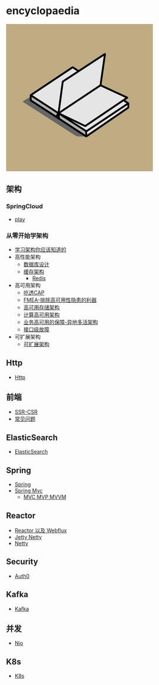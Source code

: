 # encyclopaedia
![百科全书](./logo.gif)
## 架构
### SpringCloud
- [play](https://gitee.com/littlebaby1126/spring-cloud-bucket)
### 从零开始学架构
- [学习架构你应该知道的](./doc/Architecture/从0开始学架构/concept.md)
- 高性能架构
  - [数据库设计](./doc/Architecture/从0开始学架构/高性能架构-数据库设计.md)
  - [缓存架构](./doc/Architecture/从0开始学架构/高性能缓存架构.md)
    - [Redis](./doc/Architecture/从0开始学架构/Redis.md)
- 高可用架构
  - [吃透CAP](./doc/Architecture/从0开始学架构/高可用架构-CAP.md)
  - [FMEA-排除高可用性隐患的利器](./doc/Architecture/从0开始学架构/高可用-FMEA.md)
  - [高可用存储架构](./doc/Architecture/从0开始学架构/高可用存储架构.md)
  - [计算高可用架构](./doc/Architecture/从0开始学架构/计算高可用架构.md)
  - [业务高可用的保障-异地多活架构](./doc/Architecture/从0开始学架构/计算高可用架构.md)
  - [接口级故障](./doc/Architecture/从0开始学架构/接口级故障.md)
- 可扩展架构
  - [可扩展架构](./doc/Architecture/从0开始学架构/可扩展架构.md)

## Http
- [Http](./doc/网络/http.md)  

## 前端
- [SSR-CSR](./doc/前端/SSR-CSR.md)
- [常见问题](./doc/前端/常见问题.md)

## ElasticSearch
- [ElasticSearch](https://github.com/xichuang-chen/elastic-search)

## Spring
- [Spring](./doc/Spring/spring.md)
- [Spring Mvc](./doc/Spring/spring-mvc.md)
  - [MVC MVP MVVM](./doc/Architecture/从0开始学架构/分层架构.md) 

## Reactor
- [Reactor 以及 Webflux](./doc/reactor/Webflux.md)
- [Jetty Netty](./doc/reactor/Jetty-Netty.md)
- [Netty](./doc/reactor/Netty.md)

## Security
- [Auth0](./doc/security/auth0.md)

## Kafka
- [Kafka](./doc/kafka/kafka.md)

## 并发
- [Nio](./doc/concurrency/NIO.md)

## K8s
- [K8s](https://github.com/xichuang-chen/my-k8s)  
